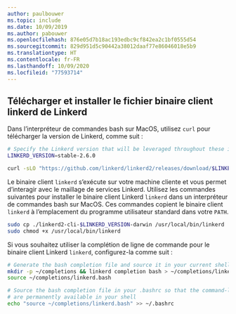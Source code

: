 ```yaml
---
author: paulbouwer
ms.topic: include
ms.date: 10/09/2019
ms.author: pabouwer
ms.openlocfilehash: 876e05d7b18ac193edbc9cf842ea2c1bf0555d54
ms.sourcegitcommit: 829d951d5c90442a38012daaf77e86046018e5b9
ms.translationtype: HT
ms.contentlocale: fr-FR
ms.lasthandoff: 10/09/2020
ms.locfileid: "77593714"
---
```

## <a name="download-and-install-the-linkerd-linkerd-client-binary"></a>Télécharger et installer le fichier binaire client linkerd de Linkerd

Dans l’interpréteur de commandes bash sur MacOS, utilisez `curl` pour télécharger la version de Linkerd, comme suit :

```bash
# Specify the Linkerd version that will be leveraged throughout these instructions
LINKERD_VERSION=stable-2.6.0

curl -sLO "https://github.com/linkerd/linkerd2/releases/download/$LINKERD_VERSION/linkerd2-cli-$LINKERD_VERSION-darwin"
```

Le binaire client `linkerd` s’exécute sur votre machine cliente et vous permet d’interagir avec le maillage de services Linkerd. Utilisez les commandes suivantes pour installer le binaire client Linkerd `linkerd` dans un interpréteur de commandes bash sur MacOS. Ces commandes copient le binaire client `linkerd` à l’emplacement du programme utilisateur standard dans votre `PATH`.

```bash
sudo cp ./linkerd2-cli-$LINKERD_VERSION-darwin /usr/local/bin/linkerd
sudo chmod +x /usr/local/bin/linkerd
```

Si vous souhaitez utiliser la complétion de ligne de commande pour le binaire client Linkerd `linkerd`, configurez-la comme suit :

```bash
# Generate the bash completion file and source it in your current shell
mkdir -p ~/completions && linkerd completion bash > ~/completions/linkerd.bash
source ~/completions/linkerd.bash

# Source the bash completion file in your .bashrc so that the command-line completions
# are permanently available in your shell
echo "source ~/completions/linkerd.bash" >> ~/.bashrc
```
